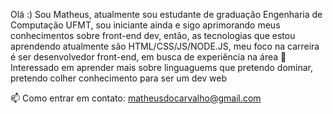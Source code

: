 Olá :)
Sou Matheus, atualmente sou estudante de graduação Engenharia de Computação UFMT, sou iniciante ainda e sigo aprimorando meus conhecimentos sobre front-end dev, então, as tecnologias que estou aprendendo atualmente são HTML/CSS/JS/NODE.JS, meu foco na carreira é ser desenvolvedor front-end, em busca de experiência na área
👀 Interessado em aprender mais sobre linguaguems que pretendo dominar, pretendo colher conhecimento para ser um dev web

📫 Como entrar em contato: matheusdocarvalho@gmail.com
                              
                             

<!---
imath5/imath5 is a ✨ special ✨ repository because its `README.md` (this file) appears on your GitHub profile.
You can click the Preview link to take a look at your changes.
--->
